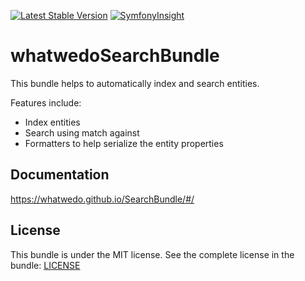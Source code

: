 [![Latest Stable Version](https://poser.pugx.org/whatwedo/search-bundle/v/stable)](https://packagist.org/packages/whatwedo/search-bundle)
[![SymfonyInsight](https://insight.symfony.com/projects/82c173ff-d154-4324-bf9b-ace64c689efd/mini.svg)](https://insight.symfony.com/projects/82c173ff-d154-4324-bf9b-ace64c689efd)

# whatwedoSearchBundle

This bundle helps to automatically index and search entities.

Features include:

- Index entities
- Search using match against
- Formatters to help serialize the entity properties


## Documentation

https://whatwedo.github.io/SearchBundle/#/

## License

This bundle is under the MIT license. See the complete license in the bundle: [LICENSE](LICENSE)

